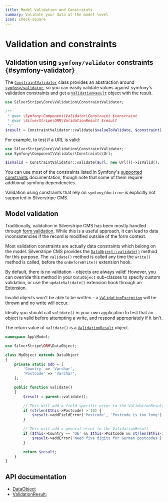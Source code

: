 ```yaml
---
title: Model Validation and Constraints
summary: Validate your data at the model level
icon: check-square
---
```


# Validation and constraints

## Validation using `symfony/validator` constraints {#symfony-validator}

The [`ConstraintValidator`](api:SilverStripe\Core\Validation\ConstraintValidator) class provides an abstraction around [`symfony/validator`](https://symfony.com/doc/current/components/validator.html), so you can easily validate values against symfony's validation constraints and get a [`ValidationResult`](api:SilverStripe\ORM\ValidationResult) object with the result.

```php
use SilverStripe\Core\Validation\ConstraintValidator;

/**
 * @var \Symfony\Component\Validator\Constraint $constraint
 * @var \SilverStripe\ORM\ValidationResult $result
 */
$result = ConstraintValidator::validate($valueToValidate, $constraint);
```

For example, to test if a URL is valid:

```php
use SilverStripe\Core\Validation\ConstraintValidator;
use Symfony\Component\Validator\Constraints\Url;

$isValid = ConstraintValidator::validate($url, new Url())->isValid();
```

You can use most of the constraints listed in Symfony's [supported constraints](https://symfony.com/doc/current/reference/constraints.html) documentation, though note that some of them require additional symfony dependencies.

Validation using constraints that rely on `symfony/doctrine` is explicitly not supported in Silverstripe CMS.

## Model validation

Traditionally, validation in Silverstripe CMS has been mostly handled through [form validation](../forms/validation). While this is a useful approach, it can lead to data inconsistencies if the record is modified outside of the form context.

Most validation constraints are actually data constraints which belong on the model. Silverstripe CMS provides the
[`DataObject::validate()`](api:SilverStripe\ORM\DataObject::validate()) method for this purpose. The `validate()` method is
called any time the `write()` method is called, before the `onBeforeWrite()` extension hook.

By default, there is no validation - objects are always valid! However, you can override this method in your `DataObject`
sub-classes to specify custom validation, or use the `updateValidate()` extension hook through an [Extension](api:SilverStripe\Core\Extension).

Invalid objects won't be able to be written - a [`ValidationException`](api:SilverStripe\ORM\ValidationException) will be thrown and no write will occur.

Ideally you should call `validate()` in your own application to test that an object is valid before attempting a
write, and respond appropriately if it isn't.

The return value of `validate()` is a [`ValidationResult`](api:SilverStripe\ORM\ValidationResult) object.

```php
namespace App\Model;

use SilverStripe\ORM\DataObject;

class MyObject extends DataObject
{
    private static $db = [
        'Country' => 'Varchar',
        'Postcode' => 'Varchar',
    ];

    public function validate()
    {
        $result = parent::validate();

        // This will add a field specific error to the ValidationResult
        if (strlen($this->Postcode) > 10) {
            $result->addFieldError('Postcode', 'Postcode is too long');
        }

        // This will add a general error to the ValidationResult
        if ($this->Country == 'DE' && $this->Postcode && strlen($this->Postcode) !== 5) {
            $result->addError('Need five digits for German postcodes');
        }

        return $result;
    }
}
```

## API documentation

- [DataObject](api:SilverStripe\ORM\DataObject)
- [ValidationResult](api:SilverStripe\ORM\ValidationResult);

